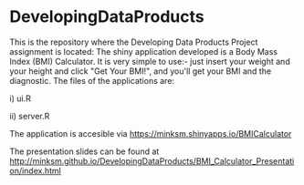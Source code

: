 # DevelopingDataProducts

This is the repository where the Developing Data Products Project assignment is located: The shiny application developed is a Body Mass Index (BMI) Calculator. It is very simple to use:- just insert your weight and your height and click "Get Your BMI!", and you'll get your BMI and the diagnostic. The files of the applications are:

i) ui.R

ii) server.R

The application is accesible via https://minksm.shinyapps.io/BMICalculator

The presentation slides can be found at http://minksm.github.io/DevelopingDataProducts/BMI_Calculator_Presentation/index.html
